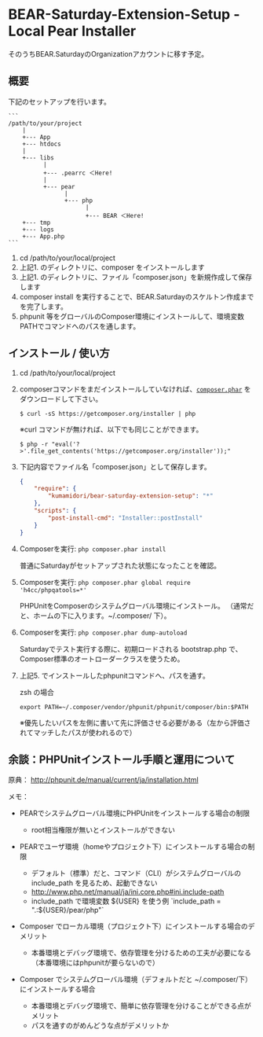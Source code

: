 BEAR-Saturday-Extension-Setup - Local Pear Installer
========================================

そのうちBEAR.SaturdayのOrganizationアカウントに移す予定。

概要
--------------------

下記のセットアップを行います。

    ```
    /path/to/your/project
        |
        +--- App
        +--- htdocs
        |
        +--- libs
              |
              +--- .pearrc ＜Here!
              |
              +--- pear
                    |
                    +--- php
                          |
                          +--- BEAR ＜Here!
        +--- tmp
        +--- logs
        +--- App.php
    ```

1. cd /path/to/your/local/project
2. 上記1. のディレクトリに、composer をインストールします
3. 上記1. のディレクトリに、ファイル「composer.json」を新規作成して保存します
4. composer install を実行することで、BEAR.Saturdayのスケルトン作成までを完了します。
5. phpunit 等をグローバルのComposer環境にインストールして、環境変数PATHでコマンドへのパスを通します。


インストール / 使い方
--------------------

1. cd /path/to/your/local/project

2. composerコマンドをまだインストールしていなければ、[`composer.phar`](https://getcomposer.org/composer.phar) をダウンロードして下さい。

    ```
    $ curl -sS https://getcomposer.org/installer | php
    ```

    ※curl コマンドが無ければ、以下でも同じことができます。

    ```
    $ php -r "eval('?>'.file_get_contents('https://getcomposer.org/installer'));"
    ```

3. 下記内容でファイル名「composer.json」として保存します。 

    ``` json
    {
        "require": {
            "kumamidori/bear-saturday-extension-setup": "*"
        },
        "scripts": {
            "post-install-cmd": "Installer::postInstall"
        }
    }
    ```

4. Composerを実行: `php composer.phar install`

   普通にSaturdayがセットアップされた状態になったことを確認。

5. Composerを実行: `php composer.phar global require 'h4cc/phpqatools=*'`

   PHPUnitをComposerのシステムグローバル環境にインストール。
   （通常だと、ホームの下に入ります。~/.composer/ 下）。

6. Composerを実行: `php composer.phar dump-autoload`

   Saturdayでテスト実行する際に、初期ロードされる bootstrap.php で、Composer標準のオートローダークラスを使うため。

7. 上記5. でインストールしたphpunitコマンドへ、パスを通す。

    zsh の場合
    ```
    export PATH=~/.composer/vendor/phpunit/phpunit/composer/bin:$PATH
    ```

    ※優先したいパスを左側に書いて先に評価させる必要がある（左から評価されてマッチしたパスが使われるので）


余談：PHPUnitインストール手順と運用について
--------------------

原典：
http://phpunit.de/manual/current/ja/installation.html


メモ：
- PEARでシステムグローバル環境にPHPUnitをインストールする場合の制限
  - root相当権限が無いとインストールができない

- PEARでユーザ環境（homeやプロジェクト下）にインストールする場合の制限
  - デフォルト（標準）だと、コマンド（CLI）がシステムグローバルの include_path を見るため、起動できない
  - http://www.php.net/manual/ja/ini.core.php#ini.include-path
  -  include_path で環境変数 ${USER} を使う例 `include_path = ".:${USER}/pear/php"`

- Composer でローカル環境（プロジェクト下）にインストールする場合のデメリット
  - 本番環境とデバッグ環境で、依存管理を分けるための工夫が必要になる（本番環境にはphpunitが要らないので）

- Composer でシステムグローバル環境（デフォルトだと ~/.composer/下）にインストールする場合
  - 本番環境とデバッグ環境で、簡単に依存管理を分けることができる点がメリット
  - パスを通すのがめんどうな点がデメリットか
